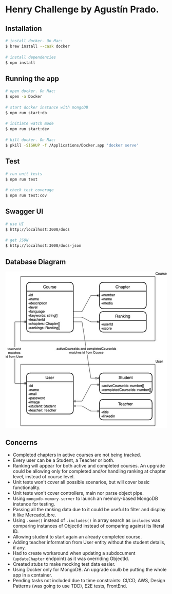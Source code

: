 # Henry Challenge by Agustín Prado.

## Installation
```bash
# install docker. On Mac:
$ brew install --cask docker

# install dependencies
$ npm install
```

## Running the app

```bash
# open docker. On Mac:
$ open -a Docker

# start docker instance with mongoDB
$ npm run start:db

# initiate watch mode
$ npm run start:dev

# kill docker. On Mac:
$ pkill -SIGHUP -f /Applications/Docker.app 'docker serve'
```

## Test

```bash
# run unit tests
$ npm run test

# check test coverage
$ npm run test:cov
```

## Swagger UI

```bash
# use UI
$ http://localhost:3000/docs

# get JSON
$ http://localhost:3000/docs-json
```

## Database Diagram
![Diagram](data/database-diagram.jpg "Diagram")

## Concerns
- Completed chapters in active courses are not being tracked.
- Every user can be a Student, a Teacher or both.
- Ranking will appear for both active and completed courses. An upgrade could be allowing only for completed and/or handling ranking at chapter level, instead of course level.
- Unit tests won't cover all possible scenarios, but will cover basic functionality.
- Unit tests won't cover controllers, main nor parse object pipe.
- Using `mongodb-memory-server` to launch an memory-based MongoDB instance for testing.
- Passing all the ranking data due to it could be useful to filter and display it like MercadoLibre.
- Using `.some()` instead of `.includes()` in array search as `includes` was comparing instances of ObjectId instead of comparing against its literal ID.
- Allowing student to start again an already completed course.
- Adding teacher information from User entity without the student details, if any.
- Had to create workaround when updating a subdocument (`updateChapter` endpoint) as it was overriding ObjectId.
- Created stubs to make mocking test data easier.
- Using Docker only for MongoDB. An upgrade coulb be putting the whole app in a container.
- Pending tasks not included due to time constraints: CI/CD, AWS, Design Patterns (was going to use TDD), E2E tests, FrontEnd.